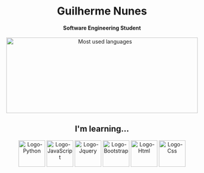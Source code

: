 <h1 align="center"> Guilherme Nunes</h1>
<div align="center">
<b>Software Engineering Student</b>
<br>
<br>
<div>
   <img loading="lazy" height="200em" src="https://github-readme-stats.vercel.app/api/top-langs/?username=Guisnu&layout=compact&langs_count=7&theme=transparent&title_color=4a86d1"  alt="Most used languages" width=100%> 
</div>

<h2> I'm learning...</h2>

<section>
   <img src="https://cdn.iconscout.com/icon/free/png-512/free-python-2-226051.png?f=webp&w=256" width="70" height="70" alt="Logo-Python"/>
   <img src="https://cdn.iconscout.com/icon/premium/png-512-thumb/javascript-2752148-2284965.png?f=webp&w=256"  width="70" height="70"alt="Logo-JavaScript"/>
   <img src="https://cdn.iconscout.com/icon/free/png-512/free-jquery-3628863-3030003.png?f=webp&w=256"  width="70" height="70"alt="Logo-Jquery"/>
   <img src="https://cdn.iconscout.com/icon/free/png-512/free-bootstrap-226077.png?f=webp&w=256"  width="70" height="70"alt="Logo-Bootstrap"/>
   <img src="https://cdn.iconscout.com/icon/free/png-512/free-html-3628838-3030115.png?f=webp&w=256"  width="70" height="70" alt="Logo-Html"/>
   <img src="https://cdn.iconscout.com/icon/free/png-512/free-css-131-722685.png?f=webp&w=256"  width="70" height="70" alt="Logo-Css"/>
</section>
